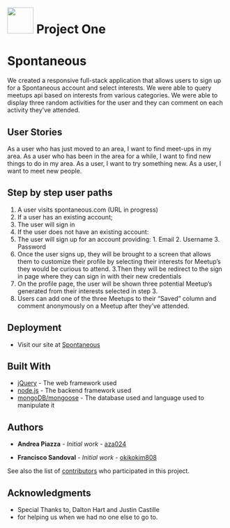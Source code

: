 # <img src="https://cloud.githubusercontent.com/assets/7833470/10423298/ea833a68-7079-11e5-84f8-0a925ab96893.png" width="60"> Project One

# Spontaneous

We created a responsive full-stack application that allows users to sign up for a Spontaneous account and select interests. We were able to query meetups api based on interests from various categories. We were able to display three random activities for the user and they can comment on each activity they’ve attended.

## User Stories

As a  user who has just moved to an area, I want to find meet-ups in my area. 
As a user who has been in the area for a while, I want to find new things to do in my area.
As a user, I want to try something new. 
As a user, I want to meet new people. 

## Step by step user paths

1. A user visits spontaneous.com (URL in progress)
2. If a user has an existing account; 
  1. The user will sign in 
3. If the user does not have an existing account:
  1. The user will sign up for an account providing:
    1. Email 
    2. Username
    3. Password
  2. Once the user signs up, they will be brought to a screen that allows them to customize their profile by selecting their        interests for Meetup’s they would be curious to attend.
  3.Then they will be redirect to the sign in page where they can sign in with their new credentials
4. On the profile page, the user will be shown three potential Meetup’s generated from their interests selected in step 3. 
5. Users can add one of the three Meetups to their “Saved” column and comment anonymously on a Meetup after they’ve attended. 

## Deployment

* Visit our site at [Spontaneous](www.google.com)

## Built With

* [jQuery](http://jquery.com/) - The web framework used
* [node.js](https://nodejs.org/en/) - The backend framework used
* [mongoDB/mongoose](https://www.mongodb.com/) - The database used and language used to manipulate it

## Authors

* **Andrea Piazza** - *Initial work* - [aza024](https://github.com/aza024)

* **Francisco Sandoval** - *Initial work* - [okikokim808](https://github.com/okikokim808)

See also the list of [contributors](https://github.com/okikokim808/project-1/contributors) who participated in this project.

## Acknowledgments

* Special Thanks to, Dalton Hart and Justin Castille
* for helping us when we had no one else to go to.

